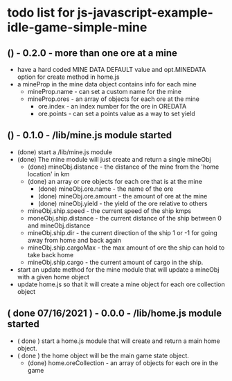 # todo list for js-javascript-example-idle-game-simple-mine

## () - 0.2.0 - more than one ore at a mine
* have a hard coded MINE DATA DEFAULT value and opt.MINEDATA option for create method in home.js
* a mineProp in the mine data object contains info for each mine
    * mineProp.name     - can set a custom name for the mine
    * mineProp.ores     - an array of objects for each ore at the mine
        * ore.index     - an index number for the ore in OREDATA
        * ore.points    - can set a points value as a way to set yield

## () - 0.1.0 - /lib/mine.js module started
* (done) start a /lib/mine.js module
* (done) The mine module will just create and return a single mineObj
    * (done) mineObj.distance      - the distance of the mine from the 'home location' in km
    * (done) an array or ore objects for each ore that is at the mine
        * (done) mineObj.ore.name      - the name of the ore
        * (done) mineObj.ore.amount    - the amount of ore at the mine
        * (done) mineObj.yield         - the yield of the ore relative to others
    * mineObj.ship.speed    - the current speed of the ship kmps
    * moneObj.ship.distance - the current distance of the ship between 0 and mineObj.distance
    * mineObj.ship.dir      - the current direction of the ship 1 or -1 for going away from home and back again
    * mineObj.ship.cargoMax - the max amount of ore the ship can hold to take back home
    * mineObj.ship.cargo    - the current amount of cargo in the ship.
* start an update method for the mine module that will update a mineObj with a given home object
* update home.js so that it will create a mine object for each ore collection object

## ( done 07/16/2021 ) - 0.0.0 - /lib/home.js module started
* ( done ) start a home.js module that will create and return a main home object.
* ( done ) the home object will be the main game state object.
    * (done) home.oreCollection - an array of objects for each ore in the game